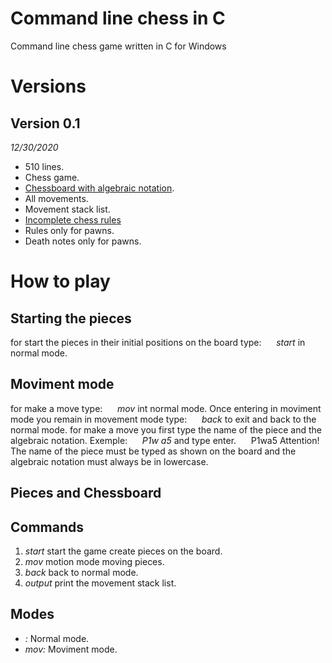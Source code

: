 # Command line chess in C
Command line chess game written in C for Windows
# Versions
## Version 0.1
*12/30/2020*
* 510 lines.
* Chess game.
* [Chessboard with algebraic notation](https://en.wikipedia.org/wiki/Algebraic_notation_(chess)#:~:text=Algebraic%20notation%20(or%20AN)%20is,books%2C%20magazines%2C%20and%20newspapers.).
* All movements.
* Movement stack list.
* [Incomplete chess rules](https://en.wikipedia.org/wiki/Rules_of_chess)
* Rules only for pawns.
* Death notes only for pawns.
# How to play
## Starting the pieces
for start the pieces in their initial positions on the board type: 
&nbsp;&nbsp;&nbsp;&nbsp; *start* 
in normal mode.
## Moviment mode
for make a move type:
&nbsp;&nbsp;&nbsp;&nbsp; *mov*
int normal mode. Once entering in moviment mode you remain in movement mode type:
&nbsp;&nbsp;&nbsp;&nbsp; *back*
to exit and back to the normal mode.
for make a move you first type the name of the piece and the algebraic notation.
Exemple:
&nbsp;&nbsp;&nbsp;&nbsp; *P1w a5* 
and type enter.
&nbsp;&nbsp;&nbsp;&nbsp; P1w<space>a5<enter>
Attention!
The name of the piece must be typed as shown on the board and the algebraic notation must always be in lowercase.
## Pieces and Chessboard
  
## Commands
1. *start* start the game create pieces on the board.
2. *mov* motion mode moving pieces.
3. *back* back to normal mode.
4. *output* print the movement stack list.
## Modes
* *:* Normal mode.
* *mov:* Moviment mode.
